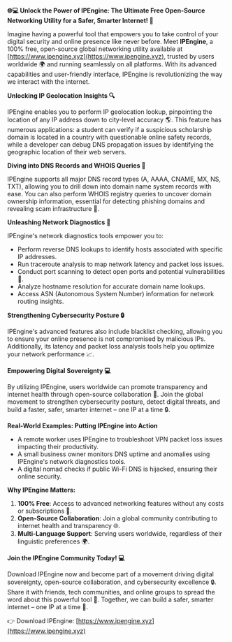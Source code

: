**🌐💻 Unlock the Power of IPEngine: The Ultimate Free Open-Source Networking Utility for a Safer, Smarter Internet! 🚀**

Imagine having a powerful tool that empowers you to take control of your digital security and online presence like never before. Meet **IPEngine**, a 100% free, open-source global networking utility available at [https://www.ipengine.xyz](https://www.ipengine.xyz), trusted by users worldwide 🌍 and running seamlessly on all platforms. With its advanced capabilities and user-friendly interface, IPEngine is revolutionizing the way we interact with the internet.

**Unlocking IP Geolocation Insights 🔍**

IPEngine enables you to perform IP geolocation lookup, pinpointing the location of any IP address down to city-level accuracy 🌎. This feature has numerous applications: a student can verify if a suspicious scholarship domain is located in a country with questionable online safety records, while a developer can debug DNS propagation issues by identifying the geographic location of their web servers.

**Diving into DNS Records and WHOIS Queries 📡**

IPEngine supports all major DNS record types (A, AAAA, CNAME, MX, NS, TXT), allowing you to drill down into domain name system records with ease. You can also perform WHOIS registry queries to uncover domain ownership information, essential for detecting phishing domains and revealing scam infrastructure 🚨.

**Unleashing Network Diagnostics 🔧**

IPEngine's network diagnostics tools empower you to:

* Perform reverse DNS lookups to identify hosts associated with specific IP addresses.
* Run traceroute analysis to map network latency and packet loss issues.
* Conduct port scanning to detect open ports and potential vulnerabilities 🚪.
* Analyze hostname resolution for accurate domain name lookups.
* Access ASN (Autonomous System Number) information for network routing insights.

**Strengthening Cybersecurity Posture 🔒**

IPEngine's advanced features also include blacklist checking, allowing you to ensure your online presence is not compromised by malicious IPs. Additionally, its latency and packet loss analysis tools help you optimize your network performance 📈.

**Empowering Digital Sovereignty 💻**

By utilizing IPEngine, users worldwide can promote transparency and internet health through open-source collaboration 🤝. Join the global movement to strengthen cybersecurity posture, detect digital threats, and build a faster, safer, smarter internet – one IP at a time 🔒.

**Real-World Examples: Putting IPEngine into Action**

* A remote worker uses IPEngine to troubleshoot VPN packet loss issues impacting their productivity.
* A small business owner monitors DNS uptime and anomalies using IPEngine's network diagnostics tools.
* A digital nomad checks if public Wi-Fi DNS is hijacked, ensuring their online security.

**Why IPEngine Matters:**

1. **100% Free**: Access to advanced networking features without any costs or subscriptions 🎁.
2. **Open-Source Collaboration**: Join a global community contributing to internet health and transparency 🌐.
3. **Multi-Language Support**: Serving users worldwide, regardless of their linguistic preferences 🌍.

**Join the IPEngine Community Today! 💻**

Download IPEngine now and become part of a movement driving digital sovereignty, open-source collaboration, and cybersecurity excellence 🔒. Share it with friends, tech communities, and online groups to spread the word about this powerful tool 📢. Together, we can build a safer, smarter internet – one IP at a time 💪.

👉 Download IPEngine: [https://www.ipengine.xyz](https://www.ipengine.xyz)